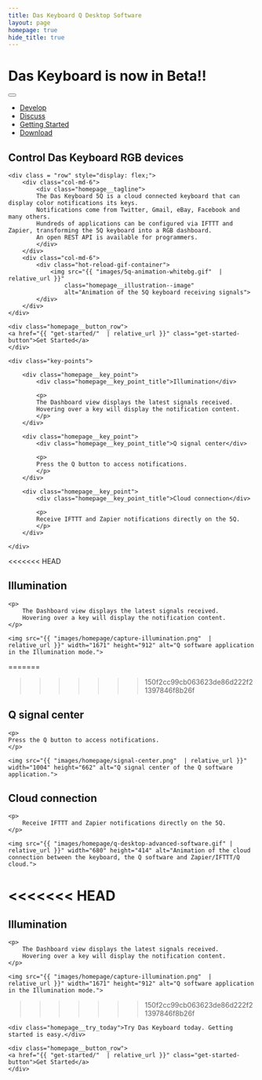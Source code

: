 ```yaml
---
title: Das Keyboard Q Desktop Software
layout: page
homepage: true
hide_title: true
---
```


<div class="homepage__illustration">
    <h1 class="homepage__illustration--text">
        <span>Das Keyboard is now in Beta!!</span>
        &nbsp;
    </h1>
    
</div>

<section class="homepage__key_points card">
    <nav class="navbar navbar-expand-sm navbar-dark navbar-homepage bg-dark navbar-homepage-radius">
        <button class="navbar-toggler" type="button" data-toggle="collapse" data-target="#navbarSupportedContent" aria-controls="navbarSupportedContent" aria-expanded="false" aria-label="Toggle navigation">
            <span class="navbar-toggler-icon"></span>
        </button>
        <div class="collapse navbar-collapse" id="navbarSupportedContent">
            <ul class="navbar-nav mx-auto">
                <li class="nav-item">
                    <a class="btn btn-outline-primary" href="https://daskeyboard.github.io/DasKeyboard.github.io/docs/">Develop</a>
                </li>
                <li class="nav-item">
                    <a class="btn btn-outline-success" href="http://qforum.daskeyboard.com">Discuss</a>
                </li>
                <li class="nav-item">
                    <a class="btn btn-outline-warning" href="{{ "get-started/"  | relative_url }}">Getting Started</a>
                </li>
                <li class="nav-item">
                    <a class="btn btn-outline-danger" href="{{ "get-started/download/"  | relative_url }}">Download</a>
                </li>
            </ul>
        </div>
    </nav>
    <h1 class="homepage__title">
        Control Das&nbsp;Keyboard RGB devices
    </h1>

    <div class = "row" style="display: flex;">
        <div class="col-md-6">
            <div class="homepage__tagline">
            The Das Keyboard 5Q is a cloud connected keyboard that can display color notifications its keys. 
            Notifications come from Twitter, Gmail, eBay, Facebook and many others. 
            Hundreds of applications can be configured via IFTTT and Zapier, transforming the 5Q keyboard into a RGB dashboard. 
            An open REST API is available for programmers.
            </div>
        </div>
        <div class="col-md-6">
            <div class="hot-reload-gif-container">
                <img src="{{ "images/5q-animation-whitebg.gif"  | relative_url }}"
                    class="homepage__illustration--image"
                    alt="Animation of the 5Q keyboard receiving signals">
            </div>
        </div>
    </div>

    <div class="homepage__button_row">
    <a href="{{ "get-started/"  | relative_url }}" class="get-started-button">Get Started</a>
    </div>

    <div class="key-points">

        <div class="homepage__key_point">
            <div class="homepage__key_point_title">Illumination</div>

            <p>
            The Dashboard view displays the latest signals received.
            Hovering over a key will display the notification content.
            </p>
        </div>

        <div class="homepage__key_point">
            <div class="homepage__key_point_title">Q signal center</div>

            <p>
            Press the Q button to access notifications.
            </p>
        </div>

        <div class="homepage__key_point">
            <div class="homepage__key_point_title">Cloud connection</div>

            <p>
            Receive IFTTT and Zapier notifications directly on the 5Q.
            </p>
        </div>

    </div>
</section>


<<<<<<< HEAD

<section class="homepage__hot_reload card">
    <h1>Illumination</h1>

    <p>
        The Dashboard view displays the latest signals received.
        Hovering over a key will display the notification content.
    </p>

    <img src="{{ "images/homepage/capture-illumination.png"  | relative_url }}" width="1671" height="912" alt="Q software application in the Illumination mode.">
</section>

=======
>>>>>>> 150f2cc99cb063623de86d222f21397846f8b26f
<section class="homepage__beautiful_uis card ">
    <h1>Q signal center</h1>

    <p>
    Press the Q button to access notifications.
    </p>

    <img src="{{ "images/homepage/signal-center.png"  | relative_url }}" width="1004" height="662" alt="Q signal center of the Q software application.">

</section>

<section class="homepage__reactive_framework card">
    <h1>Cloud connection</h1>

    <p>
        Receive IFTTT and Zapier notifications directly on the 5Q.
    </p>

    <img src="{{ "images/homepage/q-desktop-advanced-software.gif" | relative_url }}" width="680" height="414" alt="Animation of the cloud connection between the keyboard, the Q software and Zapier/IFTTT/Q cloud.">

</section>

<<<<<<< HEAD
=======
<section class="homepage__hot_reload card">
    <h1>Illumination</h1>

    <p>
        The Dashboard view displays the latest signals received.
        Hovering over a key will display the notification content.
    </p>

    <img src="{{ "images/homepage/capture-illumination.png"  | relative_url }}" width="1671" height="912" alt="Q software application in the Illumination mode.">
</section>

>>>>>>> 150f2cc99cb063623de86d222f21397846f8b26f
<section class="homepage__try_flutter card">

    <div class="homepage__try_today">Try Das Keyboard today. Getting started is easy.</div>

    <div class="homepage__button_row">
    <a href="{{ "get-started/"  | relative_url }}" class="get-started-button">Get Started</a>
    </div>

</section>